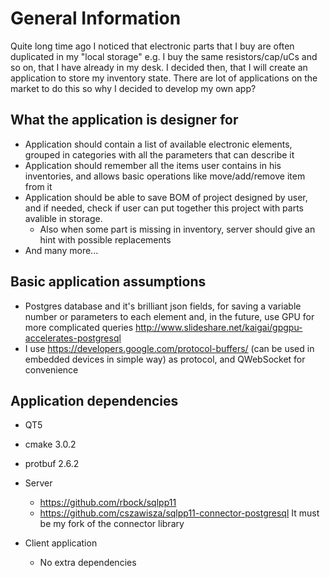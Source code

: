 # General Information

Quite long time ago I noticed that electronic parts that I buy are often duplicated in my "local storage" e.g. I buy the same resistors/cap/uCs and so on, that I have already in my desk. I decided then, that I will create an application to store my inventory state. There are lot of applications on the market to do this so why I decided to develop my own app?

## What the application is designer for

* Application should contain a list of available electronic elements, grouped in categories with all the parameters that can describe it
* Application should remember all the items user contains in his inventories, and allows basic operations like move/add/remove item from it
* Application should be able to save BOM of project designed by user, and if needed, check if user can put together this project with parts avalible in storage.
  * Also when some part is missing in inventory, server should give an hint with possible replacements
* And many more...

## Basic application assumptions 
* Postgres database and it's brilliant json fields, for saving a variable number or parameters to each element and, in the future, use GPU for more complicated queries http://www.slideshare.net/kaigai/gpgpu-accelerates-postgresql
* I use https://developers.google.com/protocol-buffers/ (can be used in embedded devices in simple way) as protocol, and QWebSocket for convenience

## Application dependencies

* QT5
* cmake 3.0.2
* protbuf 2.6.2

* Server
  * https://github.com/rbock/sqlpp11
  * https://github.com/cszawisza/sqlpp11-connector-postgresql It must be my fork of the connector library

* Client application
  * No extra dependencies
